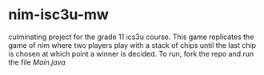 # nim-isc3u-mw
 culminating project for the grade 11 ics3u course. This game replicates the game of nim where two players play with a stack of chips until the last chip is chosen at which point a winner is decided. To run, fork the repo and run the file *Main.java*

